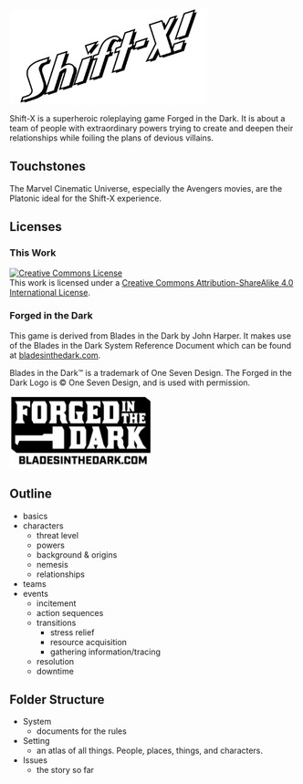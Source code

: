 <img src="assets/logo-only.png" width=346 height=166></img>

Shift-X is a superheroic roleplaying game Forged in the Dark. It is about a team of people with extraordinary powers trying to create and deepen their relationships while foiling the plans of devious villains.  

## Touchstones

The Marvel Cinematic Universe, especially the Avengers movies, are the Platonic ideal for the Shift-X experience. 

## Licenses

### This Work 

<a rel="license" href="http://creativecommons.org/licenses/by-sa/4.0/"><img alt="Creative Commons License" style="border-width:0" src="https://i.creativecommons.org/l/by-sa/4.0/88x31.png" /></a><br />This work is licensed under a <a rel="license" href="http://creativecommons.org/licenses/by-sa/4.0/">Creative Commons Attribution-ShareAlike 4.0 International License</a>.

### Forged in the Dark

This game is derived from Blades in the Dark by John Harper. It makes use of the Blades in the Dark System Reference Document which can be found at [bladesinthedark.com](http://bladesinthedark.com).

Blades in the Dark™ is a trademark of One Seven Design. The Forged in the Dark Logo is © One Seven Design, and is used with permission.

<img src="assets/forged_in_the_dark_logo_0.png" width=250 height=128></img>

## Outline

- basics
- characters
  - threat level
  - powers
  - background & origins
  - nemesis
  - relationships
- teams
- events <!-- what is the structure of an event?  -->
  - incitement
  - action sequences <!--how much can we flex what an action sequence is? Can we think of the final scene in Jessica jones as an action sequence? It would be cool if we  could.-->
  - transitions
    - stress relief
    - resource acquisition
    - gathering information/tracing
  - resolution <!-- A scene/sequence where the stakes are the highest -->
  - downtime

## Folder Structure

- System
  - documents for the rules
- Setting
  - an atlas of all things. People, places, things, and characters.
- Issues
  - the story so far

